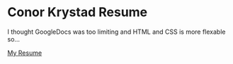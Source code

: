 # Conor Krystad Resume
I thought GoogleDocs was too limiting and HTML and CSS is more flexable so...

[My Resume](https://SteveCIV.github.io/SteveCIV.github.io/index.html)
